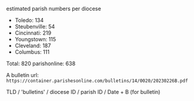 estimated parish numbers per diocese

 * Toledo: 134
 * Steubenville: 54
 * Cincinnati: 219
 * Youngstown: 115
 * Cleveland: 187
 * Columbus: 111
  
Total: 820
parishonline: 638  

A bulletin url:
`https://container.parishesonline.com/bulletins/14/0020/20230226B.pdf`

TLD / 'bulletins' / diocese ID / parish ID / Date + B (for bulletin)
